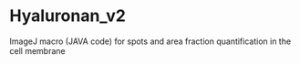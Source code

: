 # Hyaluronan_v2
ImageJ macro (JAVA code) for spots and area fraction quantification in the cell membrane
